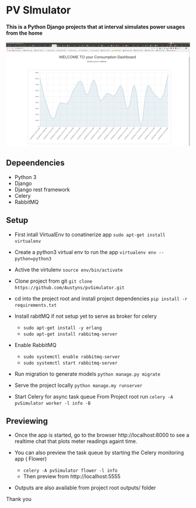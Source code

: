 # PV SImulator
#### This is a Python Django projects that at interval simulates power usages from the home
![In a single picture](https://raw.githubusercontent.com/Austyns/pvSimulator/master/screen1.png)

## Depeendencies
- Python 3
- Django
- Django rest framework
- Celery 
- RabbitMQ

## Setup
- First intall VirtualEnv to conatinerize app `sudo apt-get install virtualenv`
- Create a python3 virtual env to run the app `virtualenv env --python=python3`
- Active the virtulenv `source env/bin/activate`
- Clone project from git `git clone https://github.com/Austyns/pvSimulator.git`
- cd into the project root and install project dependencies `pip install -r requirements.txt`
- Install rabitMQ if not setup yet to serve as broker for celery
	- ```sudo apt-get install -y erlang```
	- ```sudo apt-get install rabbitmq-server```

- Enable RabbitMQ
	- `sudo systemctl enable rabbitmq-server`
	- `sudo systemctl start rabbitmq-server`

- Run migration to generate models
	`python manage.py migrate`

- Serve the project locally
	`python manage.my runserver`

- Start Celery for async task queue
	From Project root run 
	`celery -A pvSimulator worker -l info -B`

## Previewing
- Once the app is started, go to the browser
http://localhost:8000 to see a realtime chat that plots meter readings againt time.

- You can also preview the task queue by starting the Celery monitoring app ( Flower)
	- `celery -A pvSimulator flower -l info`
	- Then preview from http://localhost:5555

- Outputs are also available from project root outputs/ folder



Thank you 
